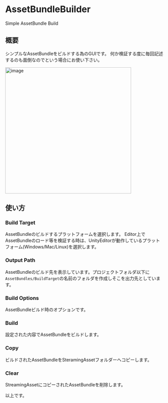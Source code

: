 # AssetBundleBuilder
Simple AssetBundle Build

## 概要

シンプルなAssetBundleをビルドする為のGUIです。
何か検証する度に毎回記述するのも面倒なのでという場合にお使い下さい。

<img width="400" alt="image" src="https://user-images.githubusercontent.com/29646672/182540536-cb2ab8ae-b4b0-4227-a81f-74971a1dfb96.png">

## 使い方

### Build Target

AssetBundleのビルドするプラットフォームを選択します。
Editor上でAssetBundleのロード等を検証する時は、UnityEditorが動作しているプラットフォーム(Windows/Mac/Linux)を選択します。

### Output Path

AssetBundleのビルド先を表示しています。プロジェクトフォルダ以下に`AssetBundles/BuildTarget`の名前のフォルダを作成しそこを出力先としています。

### Build Options

AssetBundleビルド時のオプションです。

### Build

設定された内容でAssetBundleをビルドします。

### Copy

ビルドされたAssetBundleをSteramingAssetフォルダーへコピーします。

### Clear

StreamingAssetにコピーされたAssetBundleを削除します。

以上です。
